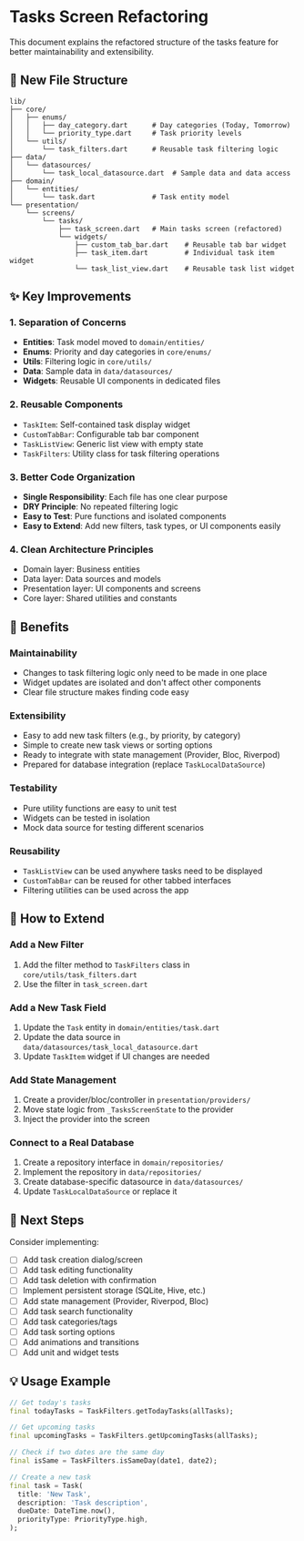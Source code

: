# Tasks Screen Refactoring

This document explains the refactored structure of the tasks feature for better maintainability and extensibility.

## 📁 New File Structure

```
lib/
├── core/
│   ├── enums/
│   │   ├── day_category.dart      # Day categories (Today, Tomorrow)
│   │   └── priority_type.dart     # Task priority levels
│   └── utils/
│       └── task_filters.dart      # Reusable task filtering logic
├── data/
│   └── datasources/
│       └── task_local_datasource.dart  # Sample data and data access
├── domain/
│   └── entities/
│       └── task.dart              # Task entity model
└── presentation/
    └── screens/
        └── tasks/
            ├── task_screen.dart   # Main tasks screen (refactored)
            └── widgets/
                ├── custom_tab_bar.dart    # Reusable tab bar widget
                ├── task_item.dart         # Individual task item widget
                └── task_list_view.dart    # Reusable task list widget
```

## ✨ Key Improvements

### 1. **Separation of Concerns**

- **Entities**: Task model moved to `domain/entities/`
- **Enums**: Priority and day categories in `core/enums/`
- **Utils**: Filtering logic in `core/utils/`
- **Data**: Sample data in `data/datasources/`
- **Widgets**: Reusable UI components in dedicated files

### 2. **Reusable Components**

- `TaskItem`: Self-contained task display widget
- `CustomTabBar`: Configurable tab bar component
- `TaskListView`: Generic list view with empty state
- `TaskFilters`: Utility class for task filtering operations

### 3. **Better Code Organization**

- **Single Responsibility**: Each file has one clear purpose
- **DRY Principle**: No repeated filtering logic
- **Easy to Test**: Pure functions and isolated components
- **Easy to Extend**: Add new filters, task types, or UI components easily

### 4. **Clean Architecture Principles**

- Domain layer: Business entities
- Data layer: Data sources and models
- Presentation layer: UI components and screens
- Core layer: Shared utilities and constants

## 🚀 Benefits

### Maintainability

- Changes to task filtering logic only need to be made in one place
- Widget updates are isolated and don't affect other components
- Clear file structure makes finding code easy

### Extensibility

- Easy to add new task filters (e.g., by priority, by category)
- Simple to create new task views or sorting options
- Ready to integrate with state management (Provider, Bloc, Riverpod)
- Prepared for database integration (replace `TaskLocalDataSource`)

### Testability

- Pure utility functions are easy to unit test
- Widgets can be tested in isolation
- Mock data source for testing different scenarios

### Reusability

- `TaskListView` can be used anywhere tasks need to be displayed
- `CustomTabBar` can be reused for other tabbed interfaces
- Filtering utilities can be used across the app

## 📝 How to Extend

### Add a New Filter

1. Add the filter method to `TaskFilters` class in `core/utils/task_filters.dart`
2. Use the filter in `task_screen.dart`

### Add a New Task Field

1. Update the `Task` entity in `domain/entities/task.dart`
2. Update the data source in `data/datasources/task_local_datasource.dart`
3. Update `TaskItem` widget if UI changes are needed

### Add State Management

1. Create a provider/bloc/controller in `presentation/providers/`
2. Move state logic from `_TasksScreenState` to the provider
3. Inject the provider into the screen

### Connect to a Real Database

1. Create a repository interface in `domain/repositories/`
2. Implement the repository in `data/repositories/`
3. Create database-specific datasource in `data/datasources/`
4. Update `TaskLocalDataSource` or replace it

## 🎯 Next Steps

Consider implementing:

- [ ] Add task creation dialog/screen
- [ ] Add task editing functionality
- [ ] Add task deletion with confirmation
- [ ] Implement persistent storage (SQLite, Hive, etc.)
- [ ] Add state management (Provider, Riverpod, Bloc)
- [ ] Add task search functionality
- [ ] Add task categories/tags
- [ ] Add task sorting options
- [ ] Add animations and transitions
- [ ] Add unit and widget tests

## 💡 Usage Example

```dart
// Get today's tasks
final todayTasks = TaskFilters.getTodayTasks(allTasks);

// Get upcoming tasks
final upcomingTasks = TaskFilters.getUpcomingTasks(allTasks);

// Check if two dates are the same day
final isSame = TaskFilters.isSameDay(date1, date2);

// Create a new task
final task = Task(
  title: 'New Task',
  description: 'Task description',
  dueDate: DateTime.now(),
  priorityType: PriorityType.high,
);
```
